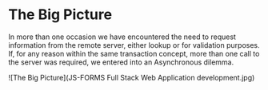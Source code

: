 # The Big Picture

In more than one occasion we have encountered the need to request information from the remote server, either lookup or for validation purposes. If, for any reason within the same transaction concept, more than one call to the server was required, we entered into an Asynchronous dilemma.


![The Big Picture](JS-FORMS Full Stack Web Application development.jpg)
<!--stackedit_data:
eyJoaXN0b3J5IjpbLTI5NTM4MDcxOSwxOTcwMjAxNTIsMTgyMD
A3MDE0MiwtMTcxNjg0MzEzMl19
-->